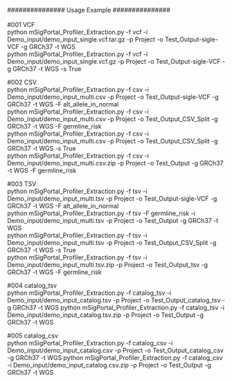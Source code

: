 ############### Usage Example ###############<br><br>
#001 VCF<br>
python mSigPortal_Profiler_Extraction.py -f vcf -i Demo_input/demo_input_single.vcf.tar.gz -p Project -o Test_Output-sigle-VCF -g GRCh37 -t WGS    <br>
python mSigPortal_Profiler_Extraction.py -f vcf -i Demo_input/demo_input_single.vcf.gz -p Project -o Test_Output-sigle-VCF -g GRCh37 -t WGS -s True

#002 CSV<br>
python mSigPortal_Profiler_Extraction.py -f csv -i Demo_input/demo_input_multi.csv -p Project -o Test_Output-sigle-VCF -g GRCh37 -t WGS -F alt_allele_in_normal<br>
python mSigPortal_Profiler_Extraction.py -f csv -i Demo_input/demo_input_multi.csv -p Project -o Test_Output_CSV_Split -g GRCh37 -t WGS -F germline_risk<br>
python mSigPortal_Profiler_Extraction.py -f csv -i Demo_input/demo_input_multi.csv -p Project -o Test_Output_CSV_Split -g GRCh37 -t WGS -s True<br>
python mSigPortal_Profiler_Extraction.py -f csv -i Demo_input/demo_input_multi.csv.zip -p Project -o Test_Output -g GRCh37 -t WGS -F germline_risk

#003 TSV<br>
python mSigPortal_Profiler_Extraction.py -f tsv -i Demo_input/demo_input_multi.tsv -p Project -o Test_Output-sigle-VCF -g GRCh37 -t WGS -F alt_allele_in_normal <br>
python mSigPortal_Profiler_Extraction.py -f tsv -F germline_risk -i Demo_input/demo_input_multi.tsv -p Project -o Test_Output -g GRCh37 -t WGS<br>
python mSigPortal_Profiler_Extraction.py -f tsv -i Demo_input/demo_input_multi.tsv -p Project -o Test_Output_CSV_Split -g GRCh37 -t WGS -s True<br>
python mSigPortal_Profiler_Extraction.py -f tsv -i Demo_input/demo_input_multi.tsv.zip -p Project -o Test_Output_tsv -g GRCh37 -t WGS -F germline_risk

#004 catalog_tsv<br>
python mSigPortal_Profiler_Extraction.py -f catalog_tsv -i Demo_input/demo_input_catalog.tsv -p Project -o Test_Output_catalog_tsv -g GRCh37 -t WGS
python mSigPortal_Profiler_Extraction.py -f catalog_tsv -i Demo_input/demo_input_catalog.tsv.zip -p Project -o Test_Output -g GRCh37 -t WGS

#005 catalog_csv<br>
python mSigPortal_Profiler_Extraction.py -f catalog_csv -i Demo_input/demo_input_catalog.csv -p Project -o Test_Output_catalog_csv -g GRCh37 -t WGS
python mSigPortal_Profiler_Extraction.py -f catalog_csv -i Demo_input/demo_input_catalog.csv.zip -p Project -o Test_Output -g GRCh37 -t WGS
